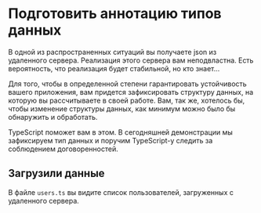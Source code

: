 # Подготовить аннотацию типов данных

В одной из распространенных ситуаций вы получаете json из удаленного сервера. Реализация этого сервера вам неподвластна. Есть вероятность, что реализация будет стабильной, но кто знает...

Для того, чтобы в определенной степени гарантировать устойчивость вашего приложения, вам придется зафиксировать структуру данных, на которую вы рассчитываете в своей работе. Вам, так же, хотелось бы, чтобы изменение структуры данных, как минимум можно было бы обнаружить и обработать.

TypeScript поможет вам в этом. В сегодняшней демонстрации мы зафиксируем тип данных и поручим TypeScript-у следить за соблюдением договоренностей.

## Загрузили данные

В файле `users.ts` вы видите список пользователей, загруженных с удаленного сервера.